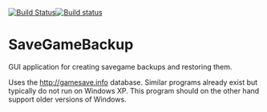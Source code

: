 [![Build Status](https://travis-ci.org/h4mu/SaveGameBackup.svg?branch=master)](https://travis-ci.org/h4mu/SaveGameBackup)[![Build status](https://ci.appveyor.com/api/projects/status/ctr2r733slfn8etk?svg=true)](https://ci.appveyor.com/project/h4mu/savegamebackup)

# SaveGameBackup

GUI application for creating savegame backups and restoring them.

Uses the http://gamesave.info database. Similar programs already exist but typically do not run on Windows XP. This program should on the other hand support older versions of Windows.
